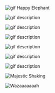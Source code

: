 <!--begin team ponies-->

<!--end team ponies-->
<!--begin team bunnies-->

<!--end team bunnies-->
<!--begin team tigers-->
![gif Happy Elephant](https://i.chzbgr.com/maxW500/6806376192/h13D80AD0/)

![gif description](http://37.media.tumblr.com/tumblr_m9skqxFbps1rxfqqzo2_400.gif)

![gif description](http://viralcircus.com/wp-content/uploads/2013/12/11.gif)

![gif description](http://24.media.tumblr.com/tumblr_loeu0t80JE1qj5jozo1_500.gif)

![gif description](http://data.whicdn.com/images/9924676/tumblr_llf8n0VAS91qaay1oo1_500_large.gif)

![gif description](http://data.whicdn.com/images/31308363/tumblr_ll40kpUpaA1qaay1oo1_500_large.gif)

![gif description](http://media.giphy.com/media/oENtFqfZZMIZq/giphy.gif)

![Majestic Shaking](https://38.media.tumblr.com/bcb18a773a35eaf8d8e8c2e5864e0a14/tumblr_n83f7vi5bk1smts3eo1_400.gif)

![Wazaaaaaaah](https://i.chzbgr.com/maxW500/5685016576/hD50996E9/)


<!--end team tigers-->
<!--begin team alpacas-->

<!--end team alpacas-->
<!--begin team ducks-->

<!--end team ducks-->
